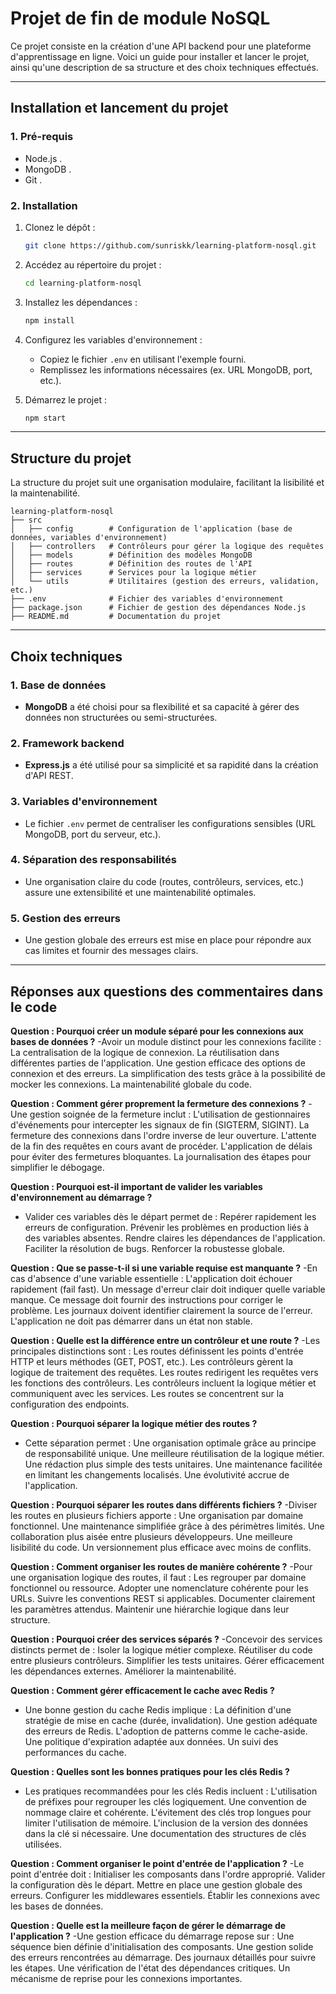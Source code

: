# Projet de fin de module NoSQL

Ce projet consiste en la création d'une API backend pour une plateforme d'apprentissage en ligne. Voici un guide pour installer et lancer le projet, ainsi qu'une description de sa structure et des choix techniques effectués.

---

## **Installation et lancement du projet**

### **1. Pré-requis**
- Node.js .
- MongoDB .
- Git .

### **2. Installation**

1. Clonez le dépôt :
   ```bash
   git clone https://github.com/sunriskk/learning-platform-nosql.git
   ```

2. Accédez au répertoire du projet :
   ```bash
   cd learning-platform-nosql
   ```

3. Installez les dépendances :
   ```bash
   npm install
   ```

4. Configurez les variables d'environnement :
   - Copiez le fichier `.env` en utilisant l'exemple fourni.
   - Remplissez les informations nécessaires (ex. URL MongoDB, port, etc.).

5. Démarrez le projet :
   ```bash
   npm start
   ```

---

## **Structure du projet**

La structure du projet suit une organisation modulaire, facilitant la lisibilité et la maintenabilité.

```
learning-platform-nosql
├── src
│   ├── config        # Configuration de l'application (base de données, variables d'environnement)
│   ├── controllers   # Contrôleurs pour gérer la logique des requêtes
│   ├── models        # Définition des modèles MongoDB
│   ├── routes        # Définition des routes de l'API
│   ├── services      # Services pour la logique métier
│   └── utils         # Utilitaires (gestion des erreurs, validation, etc.)
├── .env              # Fichier des variables d'environnement
├── package.json      # Fichier de gestion des dépendances Node.js
├── README.md         # Documentation du projet
```

---

## **Choix techniques**

### **1. Base de données**
- **MongoDB** a été choisi pour sa flexibilité et sa capacité à gérer des données non structurées ou semi-structurées.

### **2. Framework backend**
- **Express.js** a été utilisé pour sa simplicité et sa rapidité dans la création d'API REST.

### **3. Variables d'environnement**
- Le fichier `.env` permet de centraliser les configurations sensibles (URL MongoDB, port du serveur, etc.).

### **4. Séparation des responsabilités**
- Une organisation claire du code (routes, contrôleurs, services, etc.) assure une extensibilité et une maintenabilité optimales.

### **5. Gestion des erreurs**
- Une gestion globale des erreurs est mise en place pour répondre aux cas limites et fournir des messages clairs.

---

## **Réponses aux questions des commentaires dans le code**
 
**Question :  Pourquoi créer un module séparé pour les connexions aux bases de données ?** 
-Avoir un module distinct pour les connexions facilite :
La centralisation de la logique de connexion.
La réutilisation dans différentes parties de l'application.
Une gestion efficace des options de connexion et des erreurs.
La simplification des tests grâce à la possibilité de mocker les connexions.
La maintenabilité globale du code.

**Question : Comment gérer proprement la fermeture des connexions ?**
-Une gestion soignée de la fermeture inclut :
L'utilisation de gestionnaires d'événements pour intercepter les signaux de fin (SIGTERM, SIGINT).
La fermeture des connexions dans l'ordre inverse de leur ouverture.
L'attente de la fin des requêtes en cours avant de procéder.
L'application de délais pour éviter des fermetures bloquantes.
La journalisation des étapes pour simplifier le débogage.

**Question : Pourquoi est-il important de valider les variables d'environnement au démarrage ?**
- Valider ces variables dès le départ permet de :
Repérer rapidement les erreurs de configuration.
Prévenir les problèmes en production liés à des variables absentes.
Rendre claires les dépendances de l'application.
Faciliter la résolution de bugs.
Renforcer la robustesse globale.

**Question : Que se passe-t-il si une variable requise est manquante ?**
 -En cas d'absence d'une variable essentielle :
L'application doit échouer rapidement (fail fast).
Un message d'erreur clair doit indiquer quelle variable manque.
Ce message doit fournir des instructions pour corriger le problème.
Les journaux doivent identifier clairement la source de l'erreur.
L'application ne doit pas démarrer dans un état non stable.

**Question : Quelle est la différence entre un contrôleur et une route ?**
-Les principales distinctions sont :
Les routes définissent les points d'entrée HTTP et leurs méthodes (GET, POST, etc.).
Les contrôleurs gèrent la logique de traitement des requêtes.
Les routes redirigent les requêtes vers les fonctions des contrôleurs.
Les contrôleurs incluent la logique métier et communiquent avec les services.
Les routes se concentrent sur la configuration des endpoints.

**Question : Pourquoi séparer la logique métier des routes ?**
- Cette séparation permet :
Une organisation optimale grâce au principe de responsabilité unique.
Une meilleure réutilisation de la logique métier.
Une rédaction plus simple des tests unitaires.
Une maintenance facilitée en limitant les changements localisés.
Une évolutivité accrue de l'application.

**Question : Pourquoi séparer les routes dans différents fichiers ?**
-Diviser les routes en plusieurs fichiers apporte :
Une organisation par domaine fonctionnel.
Une maintenance simplifiée grâce à des périmètres limités.
Une collaboration plus aisée entre plusieurs développeurs.
Une meilleure lisibilité du code.
Un versionnement plus efficace avec moins de conflits.

**Question : Comment organiser les routes de manière cohérente ?**
-Pour une organisation logique des routes, il faut :
Les regrouper par domaine fonctionnel ou ressource.
Adopter une nomenclature cohérente pour les URLs.
Suivre les conventions REST si applicables.
Documenter clairement les paramètres attendus.
Maintenir une hiérarchie logique dans leur structure.

**Question : Pourquoi créer des services séparés ?**
-Concevoir des services distincts permet de :
Isoler la logique métier complexe.
Réutiliser du code entre plusieurs contrôleurs.
Simplifier les tests unitaires.
Gérer efficacement les dépendances externes.
Améliorer la maintenabilité.

**Question : Comment gérer efficacement le cache avec Redis ?**
- Une bonne gestion du cache Redis implique :
La définition d'une stratégie de mise en cache (durée, invalidation).
Une gestion adéquate des erreurs de Redis.
L'adoption de patterns comme le cache-aside.
Une politique d'expiration adaptée aux données.
Un suivi des performances du cache.

**Question : Quelles sont les bonnes pratiques pour les clés Redis ?**
- Les pratiques recommandées pour les clés Redis incluent :
L'utilisation de préfixes pour regrouper les clés logiquement.
Une convention de nommage claire et cohérente.
L'évitement des clés trop longues pour limiter l'utilisation de mémoire.
L'inclusion de la version des données dans la clé si nécessaire.
Une documentation des structures de clés utilisées.

**Question : Comment organiser le point d'entrée de l'application ?**
-Le point d'entrée doit :
Initialiser les composants dans l'ordre approprié.
Valider la configuration dès le départ.
Mettre en place une gestion globale des erreurs.
Configurer les middlewares essentiels.
Établir les connexions avec les bases de données.

**Question : Quelle est la meilleure façon de gérer le démarrage de l'application ?**
 -Une gestion efficace du démarrage repose sur :
Une séquence bien définie d'initialisation des composants.
Une gestion solide des erreurs rencontrées au démarrage.
Des journaux détaillés pour suivre les étapes.
Une vérification de l'état des dépendances critiques.
Un mécanisme de reprise pour les connexions importantes.
